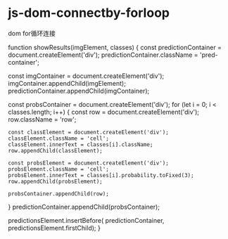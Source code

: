 # js-dom-connectby-forloop
dom for循环连接


function showResults(imgElement, classes) {
  const predictionContainer = document.createElement('div');
  predictionContainer.className = 'pred-container';

  const imgContainer = document.createElement('div');
  imgContainer.appendChild(imgElement);
  predictionContainer.appendChild(imgContainer);

  const probsContainer = document.createElement('div');
  for (let i = 0; i < classes.length; i++) {
    const row = document.createElement('div');
    row.className = 'row';

    const classElement = document.createElement('div');
    classElement.className = 'cell';
    classElement.innerText = classes[i].className;
    row.appendChild(classElement);

    const probsElement = document.createElement('div');
    probsElement.className = 'cell';
    probsElement.innerText = classes[i].probability.toFixed(3);
    row.appendChild(probsElement);

    probsContainer.appendChild(row);
  }
  predictionContainer.appendChild(probsContainer);

  predictionsElement.insertBefore(
      predictionContainer, predictionsElement.firstChild);
}
